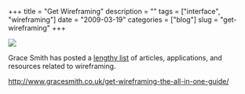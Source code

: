 +++
title = "Get Wireframing"
description = ""
tags = ["interface", "wireframing"]
date = "2009-03-19"
categories = ["blog"]
slug = "get-wireframing"
+++



  <div class="notebook-screenshot"><a href="http://www.gracesmith.co.uk/get-wireframing-the-all-in-one-guide/"><img src="//media.konigi.com/bluga/wt49c245e6832ce_0.jpg"/></a></div><p>Grace Smith has posted a <a href="http://www.gracesmith.co.uk/get-wireframing-the-all-in-one-guide/">lengthy list</a> of articles, applications, and resources related to wireframing.</p>
    
  <a href="http://www.gracesmith.co.uk/get-wireframing-the-all-in-one-guide/">http://www.gracesmith.co.uk/get-wireframing-the-all-in-one-guide/</a>
